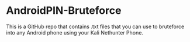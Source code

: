 # AndroidPIN-Bruteforce
This is a GitHub repo that contains .txt files that you can use to bruteforce into any Android phone using your Kali Nethunter Phone.
